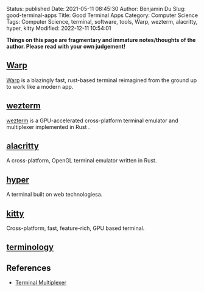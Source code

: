 Status: published
Date: 2021-05-11 08:45:30
Author: Benjamin Du
Slug: good-terminal-apps
Title: Good Terminal Apps
Category: Computer Science
Tags: Computer Science, terminal, software, tools, Warp, wezterm, alacritty, hyper, kitty
Modified: 2022-12-11 10:54:01

**Things on this page are fragmentary and immature notes/thoughts of the author. Please read with your own judgement!**

## [Warp](https://www.warp.dev/)
[Warp](https://www.warp.dev/)
is a blazingly fast, rust-based terminal 
reimagined from the ground up to work like a modern app.

## [wezterm](https://github.com/wez/wezterm)
[wezterm](https://github.com/wez/wezterm)
is a GPU-accelerated cross-platform terminal emulator and multiplexer 
implemented in Rust
.

## [alacritty](https://github.com/alacritty/alacritty)

A cross-platform, OpenGL terminal emulator written in Rust.

## [hyper](https://github.com/vercel/hyper)

A terminal built on web technologiesa.

## [kitty](https://github.com/kovidgoyal/kitty)

Cross-platform, fast, feature-rich, GPU based terminal.

## [terminology](https://github.com/borisfaure/terminology)

## References

- [Terminal Multiplexer](http://www.legendu.net/en/blog/terminal-multiplexers)
